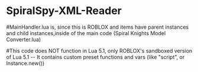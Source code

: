 # SpiralSpy-XML-Reader

#MainHandler.lua is, since this is ROBLOX and items have parent instances and child instances,inside of the main code (Spiral Knights Model Converter.lua)

#This code does NOT function in Lua 5.1, only ROBLOX's sandboxed version of Lua 5.1 -- It contains custom preset functions and vars (like "script", or Instance.new())
